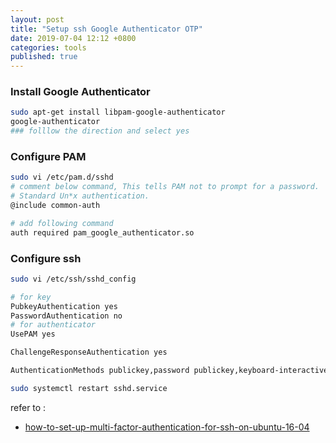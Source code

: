 ```yaml
---
layout: post
title: "Setup ssh Google Authenticator OTP"
date: 2019-07-04 12:12 +0800
categories: tools
published: true
---
```


### Install Google Authenticator

```sh
sudo apt-get install libpam-google-authenticator
google-authenticator
### folllow the direction and select yes
```

### Configure PAM

```sh
sudo vi /etc/pam.d/sshd
# comment below command, This tells PAM not to prompt for a password.
# Standard Un*x authentication.
@include common-auth

# add following command
auth required pam_google_authenticator.so
```

### Configure ssh

```sh
sudo vi /etc/ssh/sshd_config
```

```sh
# for key
PubkeyAuthentication yes
PasswordAuthentication no
# for authenticator
UsePAM yes

ChallengeResponseAuthentication yes

AuthenticationMethods publickey,password publickey,keyboard-interactive

```

```sh
sudo systemctl restart sshd.service
```

refer to :

- [how-to-set-up-multi-factor-authentication-for-ssh-on-ubuntu-16-04](https://www.digitalocean.com/community/tutorials/how-to-set-up-multi-factor-authentication-for-ssh-on-ubuntu-16-04)
